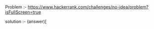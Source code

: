 Problem :- https://www.hackerrank.com/challenges/no-idea/problem?isFullScreen=true

solution :- (answer)[
